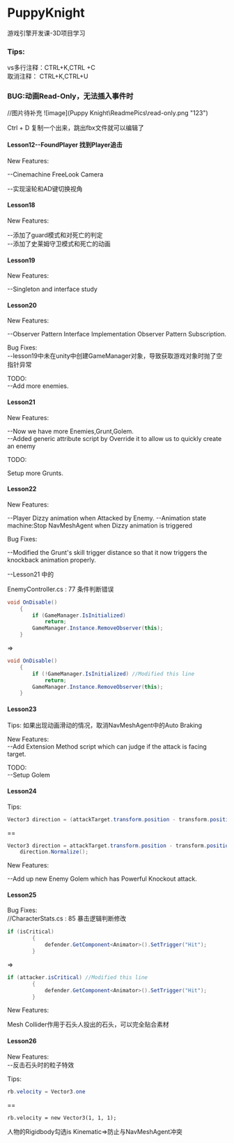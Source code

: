 # PuppyKnight

游戏引擎开发课-3D项目学习

### Tips:

vs多行注释：CTRL+K,CTRL +C  
取消注释： CTRL+K,CTRL+U

### BUG:动画Read-Only，无法插入事件时

//图片待补充
![image](Puppy Knight\ReadmePics\read-only.png "123")

Ctrl + D 复制一个出来，跳出fbx文件就可以编辑了

#### Lesson12--FoundPlayer 找到Player追击

New Features:

--Cinemachine FreeLook Camera

--实现滚轮和AD键切换视角

#### Lesson18

New Features:

--添加了guard模式和对死亡的判定  
--添加了史莱姆守卫模式和死亡的动画

#### Lesson19

New Features:

--Singleton and interface study

#### Lesson20

New Features:

--Observer Pattern Interface Implementation Observer Pattern Subscription.

Bug Fixes:  
--lesson19中未在unity中创建GameManager对象，导致获取游戏对象时抛了空指针异常

TODO:  
--Add more enemies.

#### Lesson21

New Features:

--Now we have more Enemies,Grunt,Golem.  
--Added generic attribute script by Override it to allow us to quickly create an enemy

TODO:

Setup more Grunts.

#### Lesson22

New Features:

--Player Dizzy animation when Attacked by Enemy.
--Animation state machine:Stop NavMeshAgent when Dizzy animation is triggered

Bug Fixes:

--Modified the Grunt's skill trigger distance so that it now triggers the knockback animation properly.

--Lesson21 中的

EnemyController.cs : 77 条件判断错误

```csharp
void OnDisable()
    {
        if (GameManager.IsInitialized)
            return;
        GameManager.Instance.RemoveObserver(this);
    }
```

=>

```csharp
void OnDisable()
    {
        if (!GameManager.IsInitialized) //Modified this line
            return;
        GameManager.Instance.RemoveObserver(this);
    }
```

#### Lesson23

Tips:
如果出现动画滑动的情况，取消NavMeshAgent中的Auto Braking

New Features:  
--Add Extension Method script which can judge if the attack is facing target.

TODO:  
--Setup Golem

#### Lesson24

Tips:

```csharp
Vector3 direction = (attackTarget.transform.position - transform.position).normalized;
```

==

```csharp
Vector3 direction = attackTarget.transform.position - transform.position;
    direction.Normalize();
```

New Features:

--Add up new Enemy Golem which has Powerful Knockout attack.

#### Lesson25

Bug Fixes:  
//CharacterStats.cs : 85 暴击逻辑判断修改

```csharp
if (isCritical)
        {
            defender.GetComponent<Animator>().SetTrigger("Hit");
        }
```

=>

```csharp
if (attacker.isCritical) //Modified this line
        {
            defender.GetComponent<Animator>().SetTrigger("Hit");
        }
```

New Features:  

Mesh Collider作用于石头人投出的石头，可以完全贴合素材

#### Lesson26


New Features:  
--反击石头时的粒子特效

Tips:
```csharp
rb.velocity = Vector3.one
```
==
```
rb.velocity = new Vector3(1, 1, 1);
```

人物的Rigidbody勾选is Kinematic=>防止与NavMeshAgent冲突